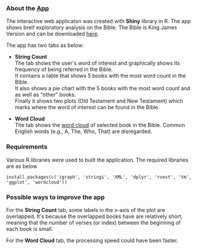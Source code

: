 ### About the [App](https://ykimmate14.shinyapps.io/bible/)

The interactive web applicaton was created with **Shiny** library in R.
The app shows breif exploratory analysis on the Bible. The Bible is King James Version and can be downloaded 
[here](http://www.truth.info/download/bible.htm).

The app has two tabs as below:

* **String Count**   
   The tab shows the user's word of interest and graphically shows its frequency of being referred in the Bible.   
   It contains a table that shows 5 books with the most word count in the Bible.   
   It also shows a pie chart with the 5 books with the most word count and as well as "other" books.  
   Finally it shows two plots (Old Testament and New Testament) which marks where the word of interest can be found in the Bible.
   
* **Word Cloud**  
   The tab shows the [word cloud](https://en.wikipedia.org/wiki/Tag_cloud) of selected book in the Bible.
   Common English words (e.g., A, The, Who, That) are disregarded.

### Requirements

Various R libraries were used to built the application.
The required libraries are as below
```
install.packages(c('igraph', 'stringi', 'XML', 'dplyr', 'rvest', 'tm', 'ggplot', 'wordcloud'))
```
### Possible ways to improve the app

For the **String Count** tab, some labels in the x-axis of the plot are overlapped. It's because the overlapped books have
are relatively short, meaning that the number of verses (or index) between the beginning of each book is small.

For the **Word Cloud** tab, the processing speed could have been faster.
